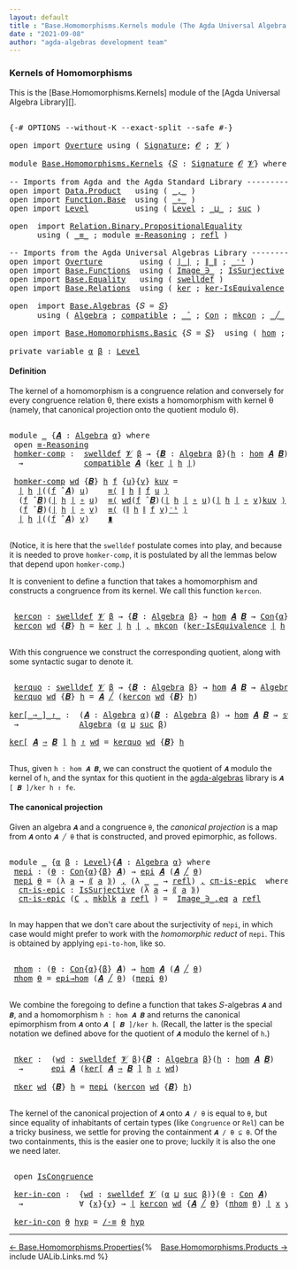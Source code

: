 ```yaml
---
layout: default
title : "Base.Homomorphisms.Kernels module (The Agda Universal Algebra Library)"
date : "2021-09-08"
author: "agda-algebras development team"
---
```


### <a id="kernels-of-homomorphisms">Kernels of Homomorphisms</a>

This is the [Base.Homomorphisms.Kernels] module of the [Agda Universal Algebra Library][].

<pre class="Agda">

<a id="341" class="Symbol">{-#</a> <a id="345" class="Keyword">OPTIONS</a> <a id="353" class="Pragma">--without-K</a> <a id="365" class="Pragma">--exact-split</a> <a id="379" class="Pragma">--safe</a> <a id="386" class="Symbol">#-}</a>

<a id="391" class="Keyword">open</a> <a id="396" class="Keyword">import</a> <a id="403" href="Overture.html" class="Module">Overture</a> <a id="412" class="Keyword">using</a> <a id="418" class="Symbol">(</a> <a id="420" href="Overture.Signatures.html#3300" class="Function">Signature</a><a id="429" class="Symbol">;</a> <a id="431" href="Overture.Signatures.html#645" class="Generalizable">𝓞</a> <a id="433" class="Symbol">;</a> <a id="435" href="Overture.Signatures.html#647" class="Generalizable">𝓥</a> <a id="437" class="Symbol">)</a>

<a id="440" class="Keyword">module</a> <a id="447" href="Base.Homomorphisms.Kernels.html" class="Module">Base.Homomorphisms.Kernels</a> <a id="474" class="Symbol">{</a><a id="475" href="Base.Homomorphisms.Kernels.html#475" class="Bound">𝑆</a> <a id="477" class="Symbol">:</a> <a id="479" href="Overture.Signatures.html#3300" class="Function">Signature</a> <a id="489" href="Overture.Signatures.html#645" class="Generalizable">𝓞</a> <a id="491" href="Overture.Signatures.html#647" class="Generalizable">𝓥</a><a id="492" class="Symbol">}</a> <a id="494" class="Keyword">where</a>

<a id="501" class="Comment">-- Imports from Agda and the Agda Standard Library --------------------------------</a>
<a id="585" class="Keyword">open</a> <a id="590" class="Keyword">import</a> <a id="597" href="Data.Product.html" class="Module">Data.Product</a>   <a id="612" class="Keyword">using</a> <a id="618" class="Symbol">(</a> <a id="620" href="Agda.Builtin.Sigma.html#236" class="InductiveConstructor Operator">_,_</a> <a id="624" class="Symbol">)</a>
<a id="626" class="Keyword">open</a> <a id="631" class="Keyword">import</a> <a id="638" href="Function.Base.html" class="Module">Function.Base</a>  <a id="653" class="Keyword">using</a> <a id="659" class="Symbol">(</a> <a id="661" href="Function.Base.html#1031" class="Function Operator">_∘_</a> <a id="665" class="Symbol">)</a>
<a id="667" class="Keyword">open</a> <a id="672" class="Keyword">import</a> <a id="679" href="Level.html" class="Module">Level</a>          <a id="694" class="Keyword">using</a> <a id="700" class="Symbol">(</a> <a id="702" href="Agda.Primitive.html#597" class="Postulate">Level</a> <a id="708" class="Symbol">;</a> <a id="710" href="Agda.Primitive.html#810" class="Primitive Operator">_⊔_</a> <a id="714" class="Symbol">;</a> <a id="716" href="Agda.Primitive.html#780" class="Primitive">suc</a> <a id="720" class="Symbol">)</a>

<a id="723" class="Keyword">open</a>  <a id="729" class="Keyword">import</a> <a id="736" href="Relation.Binary.PropositionalEquality.html" class="Module">Relation.Binary.PropositionalEquality</a>
      <a id="780" class="Keyword">using</a> <a id="786" class="Symbol">(</a> <a id="788" href="Agda.Builtin.Equality.html#151" class="Datatype Operator">_≡_</a> <a id="792" class="Symbol">;</a> <a id="794" class="Keyword">module</a> <a id="801" href="Relation.Binary.PropositionalEquality.Core.html#2708" class="Module">≡-Reasoning</a> <a id="813" class="Symbol">;</a> <a id="815" href="Agda.Builtin.Equality.html#208" class="InductiveConstructor">refl</a> <a id="820" class="Symbol">)</a>

<a id="823" class="Comment">-- Imports from the Agda Universal Algebras Library --------------------------------</a>
<a id="908" class="Keyword">open</a> <a id="913" class="Keyword">import</a> <a id="920" href="Overture.html" class="Module">Overture</a>        <a id="936" class="Keyword">using</a> <a id="942" class="Symbol">(</a> <a id="944" href="Overture.Basic.html#4326" class="Function Operator">∣_∣</a> <a id="948" class="Symbol">;</a> <a id="950" href="Overture.Basic.html#4364" class="Function Operator">∥_∥</a> <a id="954" class="Symbol">;</a> <a id="956" href="Overture.Basic.html#4920" class="Function Operator">_⁻¹</a> <a id="960" class="Symbol">)</a>
<a id="962" class="Keyword">open</a> <a id="967" class="Keyword">import</a> <a id="974" href="Base.Functions.html" class="Module">Base.Functions</a>  <a id="990" class="Keyword">using</a> <a id="996" class="Symbol">(</a> <a id="998" href="Base.Functions.Inverses.html#1136" class="Datatype Operator">Image_∋_</a> <a id="1007" class="Symbol">;</a> <a id="1009" href="Base.Functions.Surjective.html#1715" class="Function">IsSurjective</a> <a id="1022" class="Symbol">)</a>
<a id="1024" class="Keyword">open</a> <a id="1029" class="Keyword">import</a> <a id="1036" href="Base.Equality.html" class="Module">Base.Equality</a>   <a id="1052" class="Keyword">using</a> <a id="1058" class="Symbol">(</a> <a id="1060" href="Base.Equality.Welldefined.html#2509" class="Function">swelldef</a> <a id="1069" class="Symbol">)</a>
<a id="1071" class="Keyword">open</a> <a id="1076" class="Keyword">import</a> <a id="1083" href="Base.Relations.html" class="Module">Base.Relations</a>  <a id="1099" class="Keyword">using</a> <a id="1105" class="Symbol">(</a> <a id="1107" href="Base.Relations.Discrete.html#3810" class="Function">ker</a> <a id="1111" class="Symbol">;</a> <a id="1113" href="Base.Relations.Quotients.html#2908" class="Function">ker-IsEquivalence</a> <a id="1131" class="Symbol">;</a> <a id="1133" href="Base.Relations.Quotients.html#5437" class="Function Operator">⟪_⟫</a> <a id="1137" class="Symbol">;</a> <a id="1139" href="Base.Relations.Quotients.html#4830" class="InductiveConstructor">mkblk</a> <a id="1145" class="Symbol">)</a>

<a id="1148" class="Keyword">open</a>  <a id="1154" class="Keyword">import</a> <a id="1161" href="Base.Algebras.html" class="Module">Base.Algebras</a> <a id="1175" class="Symbol">{</a><a id="1176" class="Argument">𝑆</a> <a id="1178" class="Symbol">=</a> <a id="1180" href="Base.Homomorphisms.Kernels.html#475" class="Bound">𝑆</a><a id="1181" class="Symbol">}</a>
      <a id="1189" class="Keyword">using</a> <a id="1195" class="Symbol">(</a> <a id="1197" href="Base.Algebras.Basic.html#2774" class="Function">Algebra</a> <a id="1205" class="Symbol">;</a> <a id="1207" href="Base.Algebras.Basic.html#8742" class="Function">compatible</a> <a id="1218" class="Symbol">;</a> <a id="1220" href="Base.Algebras.Basic.html#5783" class="Function Operator">_̂_</a> <a id="1224" class="Symbol">;</a> <a id="1226" href="Base.Algebras.Congruences.html#1997" class="Function">Con</a> <a id="1230" class="Symbol">;</a> <a id="1232" href="Base.Algebras.Congruences.html#1914" class="InductiveConstructor">mkcon</a> <a id="1238" class="Symbol">;</a> <a id="1240" href="Base.Algebras.Congruences.html#3788" class="Function Operator">_╱_</a> <a id="1244" class="Symbol">;</a> <a id="1246" href="Base.Algebras.Congruences.html#1828" class="Record">IsCongruence</a> <a id="1259" class="Symbol">;</a> <a id="1261" href="Base.Algebras.Congruences.html#4887" class="Function">/-≡</a> <a id="1265" class="Symbol">)</a>

<a id="1268" class="Keyword">open</a> <a id="1273" class="Keyword">import</a> <a id="1280" href="Base.Homomorphisms.Basic.html" class="Module">Base.Homomorphisms.Basic</a> <a id="1305" class="Symbol">{</a><a id="1306" class="Argument">𝑆</a> <a id="1308" class="Symbol">=</a> <a id="1310" href="Base.Homomorphisms.Kernels.html#475" class="Bound">𝑆</a><a id="1311" class="Symbol">}</a>  <a id="1314" class="Keyword">using</a> <a id="1320" class="Symbol">(</a> <a id="1322" href="Base.Homomorphisms.Basic.html#2734" class="Function">hom</a> <a id="1326" class="Symbol">;</a> <a id="1328" href="Base.Homomorphisms.Basic.html#4290" class="Function">epi</a> <a id="1332" class="Symbol">;</a> <a id="1334" href="Base.Homomorphisms.Basic.html#4742" class="Function">epi→hom</a> <a id="1342" class="Symbol">)</a>

<a id="1345" class="Keyword">private</a> <a id="1353" class="Keyword">variable</a> <a id="1362" href="Base.Homomorphisms.Kernels.html#1362" class="Generalizable">α</a> <a id="1364" href="Base.Homomorphisms.Kernels.html#1364" class="Generalizable">β</a> <a id="1366" class="Symbol">:</a> <a id="1368" href="Agda.Primitive.html#597" class="Postulate">Level</a>
</pre>


#### <a id="definition">Definition</a>

The kernel of a homomorphism is a congruence relation and conversely for every
congruence relation θ, there exists a homomorphism with kernel θ (namely, that
canonical projection onto the quotient modulo θ).

<pre class="Agda">

<a id="1650" class="Keyword">module</a> <a id="1657" href="Base.Homomorphisms.Kernels.html#1657" class="Module">_</a> <a id="1659" class="Symbol">{</a><a id="1660" href="Base.Homomorphisms.Kernels.html#1660" class="Bound">𝑨</a> <a id="1662" class="Symbol">:</a> <a id="1664" href="Base.Algebras.Basic.html#2774" class="Function">Algebra</a> <a id="1672" href="Base.Homomorphisms.Kernels.html#1362" class="Generalizable">α</a><a id="1673" class="Symbol">}</a> <a id="1675" class="Keyword">where</a>
 <a id="1682" class="Keyword">open</a> <a id="1687" href="Relation.Binary.PropositionalEquality.Core.html#2708" class="Module">≡-Reasoning</a>
 <a id="1700" href="Base.Homomorphisms.Kernels.html#1700" class="Function">homker-comp</a> <a id="1712" class="Symbol">:</a>  <a id="1715" href="Base.Equality.Welldefined.html#2509" class="Function">swelldef</a> <a id="1724" href="Base.Homomorphisms.Kernels.html#491" class="Bound">𝓥</a> <a id="1726" href="Base.Homomorphisms.Kernels.html#1364" class="Generalizable">β</a> <a id="1728" class="Symbol">→</a> <a id="1730" class="Symbol">{</a><a id="1731" href="Base.Homomorphisms.Kernels.html#1731" class="Bound">𝑩</a> <a id="1733" class="Symbol">:</a> <a id="1735" href="Base.Algebras.Basic.html#2774" class="Function">Algebra</a> <a id="1743" href="Base.Homomorphisms.Kernels.html#1364" class="Generalizable">β</a><a id="1744" class="Symbol">}(</a><a id="1746" href="Base.Homomorphisms.Kernels.html#1746" class="Bound">h</a> <a id="1748" class="Symbol">:</a> <a id="1750" href="Base.Homomorphisms.Basic.html#2734" class="Function">hom</a> <a id="1754" href="Base.Homomorphisms.Kernels.html#1660" class="Bound">𝑨</a> <a id="1756" href="Base.Homomorphisms.Kernels.html#1731" class="Bound">𝑩</a><a id="1757" class="Symbol">)</a>
  <a id="1761" class="Symbol">→</a>             <a id="1775" href="Base.Algebras.Basic.html#8742" class="Function">compatible</a> <a id="1786" href="Base.Homomorphisms.Kernels.html#1660" class="Bound">𝑨</a> <a id="1788" class="Symbol">(</a><a id="1789" href="Base.Relations.Discrete.html#3810" class="Function">ker</a> <a id="1793" href="Overture.Basic.html#4326" class="Function Operator">∣</a> <a id="1795" href="Base.Homomorphisms.Kernels.html#1746" class="Bound">h</a> <a id="1797" href="Overture.Basic.html#4326" class="Function Operator">∣</a><a id="1798" class="Symbol">)</a>

 <a id="1802" href="Base.Homomorphisms.Kernels.html#1700" class="Function">homker-comp</a> <a id="1814" href="Base.Homomorphisms.Kernels.html#1814" class="Bound">wd</a> <a id="1817" class="Symbol">{</a><a id="1818" href="Base.Homomorphisms.Kernels.html#1818" class="Bound">𝑩</a><a id="1819" class="Symbol">}</a> <a id="1821" href="Base.Homomorphisms.Kernels.html#1821" class="Bound">h</a> <a id="1823" href="Base.Homomorphisms.Kernels.html#1823" class="Bound">f</a> <a id="1825" class="Symbol">{</a><a id="1826" href="Base.Homomorphisms.Kernels.html#1826" class="Bound">u</a><a id="1827" class="Symbol">}{</a><a id="1829" href="Base.Homomorphisms.Kernels.html#1829" class="Bound">v</a><a id="1830" class="Symbol">}</a> <a id="1832" href="Base.Homomorphisms.Kernels.html#1832" class="Bound">kuv</a> <a id="1836" class="Symbol">=</a>
  <a id="1840" href="Overture.Basic.html#4326" class="Function Operator">∣</a> <a id="1842" href="Base.Homomorphisms.Kernels.html#1821" class="Bound">h</a> <a id="1844" href="Overture.Basic.html#4326" class="Function Operator">∣</a><a id="1845" class="Symbol">((</a><a id="1847" href="Base.Homomorphisms.Kernels.html#1823" class="Bound">f</a> <a id="1849" href="Base.Algebras.Basic.html#5783" class="Function Operator">̂</a> <a id="1851" href="Base.Homomorphisms.Kernels.html#1660" class="Bound">𝑨</a><a id="1852" class="Symbol">)</a> <a id="1854" href="Base.Homomorphisms.Kernels.html#1826" class="Bound">u</a><a id="1855" class="Symbol">)</a>    <a id="1860" href="Relation.Binary.PropositionalEquality.Core.html#2923" class="Function">≡⟨</a> <a id="1863" href="Overture.Basic.html#4364" class="Function Operator">∥</a> <a id="1865" href="Base.Homomorphisms.Kernels.html#1821" class="Bound">h</a> <a id="1867" href="Overture.Basic.html#4364" class="Function Operator">∥</a> <a id="1869" href="Base.Homomorphisms.Kernels.html#1823" class="Bound">f</a> <a id="1871" href="Base.Homomorphisms.Kernels.html#1826" class="Bound">u</a> <a id="1873" href="Relation.Binary.PropositionalEquality.Core.html#2923" class="Function">⟩</a>
  <a id="1877" class="Symbol">(</a><a id="1878" href="Base.Homomorphisms.Kernels.html#1823" class="Bound">f</a> <a id="1880" href="Base.Algebras.Basic.html#5783" class="Function Operator">̂</a> <a id="1882" href="Base.Homomorphisms.Kernels.html#1818" class="Bound">𝑩</a><a id="1883" class="Symbol">)(</a><a id="1885" href="Overture.Basic.html#4326" class="Function Operator">∣</a> <a id="1887" href="Base.Homomorphisms.Kernels.html#1821" class="Bound">h</a> <a id="1889" href="Overture.Basic.html#4326" class="Function Operator">∣</a> <a id="1891" href="Function.Base.html#1031" class="Function Operator">∘</a> <a id="1893" href="Base.Homomorphisms.Kernels.html#1826" class="Bound">u</a><a id="1894" class="Symbol">)</a>  <a id="1897" href="Relation.Binary.PropositionalEquality.Core.html#2923" class="Function">≡⟨</a> <a id="1900" href="Base.Homomorphisms.Kernels.html#1814" class="Bound">wd</a><a id="1902" class="Symbol">(</a><a id="1903" href="Base.Homomorphisms.Kernels.html#1823" class="Bound">f</a> <a id="1905" href="Base.Algebras.Basic.html#5783" class="Function Operator">̂</a> <a id="1907" href="Base.Homomorphisms.Kernels.html#1818" class="Bound">𝑩</a><a id="1908" class="Symbol">)(</a><a id="1910" href="Overture.Basic.html#4326" class="Function Operator">∣</a> <a id="1912" href="Base.Homomorphisms.Kernels.html#1821" class="Bound">h</a> <a id="1914" href="Overture.Basic.html#4326" class="Function Operator">∣</a> <a id="1916" href="Function.Base.html#1031" class="Function Operator">∘</a> <a id="1918" href="Base.Homomorphisms.Kernels.html#1826" class="Bound">u</a><a id="1919" class="Symbol">)(</a><a id="1921" href="Overture.Basic.html#4326" class="Function Operator">∣</a> <a id="1923" href="Base.Homomorphisms.Kernels.html#1821" class="Bound">h</a> <a id="1925" href="Overture.Basic.html#4326" class="Function Operator">∣</a> <a id="1927" href="Function.Base.html#1031" class="Function Operator">∘</a> <a id="1929" href="Base.Homomorphisms.Kernels.html#1829" class="Bound">v</a><a id="1930" class="Symbol">)</a><a id="1931" href="Base.Homomorphisms.Kernels.html#1832" class="Bound">kuv</a> <a id="1935" href="Relation.Binary.PropositionalEquality.Core.html#2923" class="Function">⟩</a>
  <a id="1939" class="Symbol">(</a><a id="1940" href="Base.Homomorphisms.Kernels.html#1823" class="Bound">f</a> <a id="1942" href="Base.Algebras.Basic.html#5783" class="Function Operator">̂</a> <a id="1944" href="Base.Homomorphisms.Kernels.html#1818" class="Bound">𝑩</a><a id="1945" class="Symbol">)(</a><a id="1947" href="Overture.Basic.html#4326" class="Function Operator">∣</a> <a id="1949" href="Base.Homomorphisms.Kernels.html#1821" class="Bound">h</a> <a id="1951" href="Overture.Basic.html#4326" class="Function Operator">∣</a> <a id="1953" href="Function.Base.html#1031" class="Function Operator">∘</a> <a id="1955" href="Base.Homomorphisms.Kernels.html#1829" class="Bound">v</a><a id="1956" class="Symbol">)</a>  <a id="1959" href="Relation.Binary.PropositionalEquality.Core.html#2923" class="Function">≡⟨</a> <a id="1962" class="Symbol">(</a><a id="1963" href="Overture.Basic.html#4364" class="Function Operator">∥</a> <a id="1965" href="Base.Homomorphisms.Kernels.html#1821" class="Bound">h</a> <a id="1967" href="Overture.Basic.html#4364" class="Function Operator">∥</a> <a id="1969" href="Base.Homomorphisms.Kernels.html#1823" class="Bound">f</a> <a id="1971" href="Base.Homomorphisms.Kernels.html#1829" class="Bound">v</a><a id="1972" class="Symbol">)</a><a id="1973" href="Overture.Basic.html#4920" class="Function Operator">⁻¹</a> <a id="1976" href="Relation.Binary.PropositionalEquality.Core.html#2923" class="Function">⟩</a>
  <a id="1980" href="Overture.Basic.html#4326" class="Function Operator">∣</a> <a id="1982" href="Base.Homomorphisms.Kernels.html#1821" class="Bound">h</a> <a id="1984" href="Overture.Basic.html#4326" class="Function Operator">∣</a><a id="1985" class="Symbol">((</a><a id="1987" href="Base.Homomorphisms.Kernels.html#1823" class="Bound">f</a> <a id="1989" href="Base.Algebras.Basic.html#5783" class="Function Operator">̂</a> <a id="1991" href="Base.Homomorphisms.Kernels.html#1660" class="Bound">𝑨</a><a id="1992" class="Symbol">)</a> <a id="1994" href="Base.Homomorphisms.Kernels.html#1829" class="Bound">v</a><a id="1995" class="Symbol">)</a>    <a id="2000" href="Relation.Binary.PropositionalEquality.Core.html#3105" class="Function Operator">∎</a>

</pre>

(Notice, it is here that the `swelldef` postulate comes into play, and because it
is needed to prove `homker-comp`, it is postulated by all the lemmas below that
depend upon `homker-comp`.)

It is convenient to define a function that takes a homomorphism and constructs a
congruence from its kernel.  We call this function `kercon`.

<pre class="Agda">

 <a id="2364" href="Base.Homomorphisms.Kernels.html#2364" class="Function">kercon</a> <a id="2371" class="Symbol">:</a> <a id="2373" href="Base.Equality.Welldefined.html#2509" class="Function">swelldef</a> <a id="2382" href="Base.Homomorphisms.Kernels.html#491" class="Bound">𝓥</a> <a id="2384" href="Base.Homomorphisms.Kernels.html#1364" class="Generalizable">β</a> <a id="2386" class="Symbol">→</a> <a id="2388" class="Symbol">{</a><a id="2389" href="Base.Homomorphisms.Kernels.html#2389" class="Bound">𝑩</a> <a id="2391" class="Symbol">:</a> <a id="2393" href="Base.Algebras.Basic.html#2774" class="Function">Algebra</a> <a id="2401" href="Base.Homomorphisms.Kernels.html#1364" class="Generalizable">β</a><a id="2402" class="Symbol">}</a> <a id="2404" class="Symbol">→</a> <a id="2406" href="Base.Homomorphisms.Basic.html#2734" class="Function">hom</a> <a id="2410" href="Base.Homomorphisms.Kernels.html#1660" class="Bound">𝑨</a> <a id="2412" href="Base.Homomorphisms.Kernels.html#2389" class="Bound">𝑩</a> <a id="2414" class="Symbol">→</a> <a id="2416" href="Base.Algebras.Congruences.html#1997" class="Function">Con</a><a id="2419" class="Symbol">{</a><a id="2420" href="Base.Homomorphisms.Kernels.html#1672" class="Bound">α</a><a id="2421" class="Symbol">}{</a><a id="2423" href="Base.Homomorphisms.Kernels.html#1364" class="Generalizable">β</a><a id="2424" class="Symbol">}</a> <a id="2426" href="Base.Homomorphisms.Kernels.html#1660" class="Bound">𝑨</a>
 <a id="2429" href="Base.Homomorphisms.Kernels.html#2364" class="Function">kercon</a> <a id="2436" href="Base.Homomorphisms.Kernels.html#2436" class="Bound">wd</a> <a id="2439" class="Symbol">{</a><a id="2440" href="Base.Homomorphisms.Kernels.html#2440" class="Bound">𝑩</a><a id="2441" class="Symbol">}</a> <a id="2443" href="Base.Homomorphisms.Kernels.html#2443" class="Bound">h</a> <a id="2445" class="Symbol">=</a> <a id="2447" href="Base.Relations.Discrete.html#3810" class="Function">ker</a> <a id="2451" href="Overture.Basic.html#4326" class="Function Operator">∣</a> <a id="2453" href="Base.Homomorphisms.Kernels.html#2443" class="Bound">h</a> <a id="2455" href="Overture.Basic.html#4326" class="Function Operator">∣</a> <a id="2457" href="Agda.Builtin.Sigma.html#236" class="InductiveConstructor Operator">,</a> <a id="2459" href="Base.Algebras.Congruences.html#1914" class="InductiveConstructor">mkcon</a> <a id="2465" class="Symbol">(</a><a id="2466" href="Base.Relations.Quotients.html#2908" class="Function">ker-IsEquivalence</a> <a id="2484" href="Overture.Basic.html#4326" class="Function Operator">∣</a> <a id="2486" href="Base.Homomorphisms.Kernels.html#2443" class="Bound">h</a> <a id="2488" href="Overture.Basic.html#4326" class="Function Operator">∣</a><a id="2489" class="Symbol">)(</a><a id="2491" href="Base.Homomorphisms.Kernels.html#1700" class="Function">homker-comp</a> <a id="2503" href="Base.Homomorphisms.Kernels.html#2436" class="Bound">wd</a> <a id="2506" class="Symbol">{</a><a id="2507" href="Base.Homomorphisms.Kernels.html#2440" class="Bound">𝑩</a><a id="2508" class="Symbol">}</a> <a id="2510" href="Base.Homomorphisms.Kernels.html#2443" class="Bound">h</a><a id="2511" class="Symbol">)</a>

</pre>

With this congruence we construct the corresponding quotient, along with some
syntactic sugar to denote it.

<pre class="Agda">

 <a id="2650" href="Base.Homomorphisms.Kernels.html#2650" class="Function">kerquo</a> <a id="2657" class="Symbol">:</a> <a id="2659" href="Base.Equality.Welldefined.html#2509" class="Function">swelldef</a> <a id="2668" href="Base.Homomorphisms.Kernels.html#491" class="Bound">𝓥</a> <a id="2670" href="Base.Homomorphisms.Kernels.html#1364" class="Generalizable">β</a> <a id="2672" class="Symbol">→</a> <a id="2674" class="Symbol">{</a><a id="2675" href="Base.Homomorphisms.Kernels.html#2675" class="Bound">𝑩</a> <a id="2677" class="Symbol">:</a> <a id="2679" href="Base.Algebras.Basic.html#2774" class="Function">Algebra</a> <a id="2687" href="Base.Homomorphisms.Kernels.html#1364" class="Generalizable">β</a><a id="2688" class="Symbol">}</a> <a id="2690" class="Symbol">→</a> <a id="2692" href="Base.Homomorphisms.Basic.html#2734" class="Function">hom</a> <a id="2696" href="Base.Homomorphisms.Kernels.html#1660" class="Bound">𝑨</a> <a id="2698" href="Base.Homomorphisms.Kernels.html#2675" class="Bound">𝑩</a> <a id="2700" class="Symbol">→</a> <a id="2702" href="Base.Algebras.Basic.html#2774" class="Function">Algebra</a> <a id="2710" class="Symbol">(</a><a id="2711" href="Base.Homomorphisms.Kernels.html#1672" class="Bound">α</a> <a id="2713" href="Agda.Primitive.html#810" class="Primitive Operator">⊔</a> <a id="2715" href="Agda.Primitive.html#780" class="Primitive">suc</a> <a id="2719" href="Base.Homomorphisms.Kernels.html#1364" class="Generalizable">β</a><a id="2720" class="Symbol">)</a>
 <a id="2723" href="Base.Homomorphisms.Kernels.html#2650" class="Function">kerquo</a> <a id="2730" href="Base.Homomorphisms.Kernels.html#2730" class="Bound">wd</a> <a id="2733" class="Symbol">{</a><a id="2734" href="Base.Homomorphisms.Kernels.html#2734" class="Bound">𝑩</a><a id="2735" class="Symbol">}</a> <a id="2737" href="Base.Homomorphisms.Kernels.html#2737" class="Bound">h</a> <a id="2739" class="Symbol">=</a> <a id="2741" href="Base.Homomorphisms.Kernels.html#1660" class="Bound">𝑨</a> <a id="2743" href="Base.Algebras.Congruences.html#3788" class="Function Operator">╱</a> <a id="2745" class="Symbol">(</a><a id="2746" href="Base.Homomorphisms.Kernels.html#2364" class="Function">kercon</a> <a id="2753" href="Base.Homomorphisms.Kernels.html#2730" class="Bound">wd</a> <a id="2756" class="Symbol">{</a><a id="2757" href="Base.Homomorphisms.Kernels.html#2734" class="Bound">𝑩</a><a id="2758" class="Symbol">}</a> <a id="2760" href="Base.Homomorphisms.Kernels.html#2737" class="Bound">h</a><a id="2761" class="Symbol">)</a>

<a id="ker[_⇒_]_↾_"></a><a id="2764" href="Base.Homomorphisms.Kernels.html#2764" class="Function Operator">ker[_⇒_]_↾_</a> <a id="2776" class="Symbol">:</a>  <a id="2779" class="Symbol">(</a><a id="2780" href="Base.Homomorphisms.Kernels.html#2780" class="Bound">𝑨</a> <a id="2782" class="Symbol">:</a> <a id="2784" href="Base.Algebras.Basic.html#2774" class="Function">Algebra</a> <a id="2792" href="Base.Homomorphisms.Kernels.html#1362" class="Generalizable">α</a><a id="2793" class="Symbol">)(</a><a id="2795" href="Base.Homomorphisms.Kernels.html#2795" class="Bound">𝑩</a> <a id="2797" class="Symbol">:</a> <a id="2799" href="Base.Algebras.Basic.html#2774" class="Function">Algebra</a> <a id="2807" href="Base.Homomorphisms.Kernels.html#1364" class="Generalizable">β</a><a id="2808" class="Symbol">)</a> <a id="2810" class="Symbol">→</a> <a id="2812" href="Base.Homomorphisms.Basic.html#2734" class="Function">hom</a> <a id="2816" href="Base.Homomorphisms.Kernels.html#2780" class="Bound">𝑨</a> <a id="2818" href="Base.Homomorphisms.Kernels.html#2795" class="Bound">𝑩</a> <a id="2820" class="Symbol">→</a> <a id="2822" href="Base.Equality.Welldefined.html#2509" class="Function">swelldef</a> <a id="2831" href="Base.Homomorphisms.Kernels.html#491" class="Bound">𝓥</a> <a id="2833" href="Base.Homomorphisms.Kernels.html#1364" class="Generalizable">β</a>
 <a id="2836" class="Symbol">→</a>             <a id="2850" href="Base.Algebras.Basic.html#2774" class="Function">Algebra</a> <a id="2858" class="Symbol">(</a><a id="2859" href="Base.Homomorphisms.Kernels.html#1362" class="Generalizable">α</a> <a id="2861" href="Agda.Primitive.html#810" class="Primitive Operator">⊔</a> <a id="2863" href="Agda.Primitive.html#780" class="Primitive">suc</a> <a id="2867" href="Base.Homomorphisms.Kernels.html#1364" class="Generalizable">β</a><a id="2868" class="Symbol">)</a>

<a id="2871" href="Base.Homomorphisms.Kernels.html#2764" class="Function Operator">ker[</a> <a id="2876" href="Base.Homomorphisms.Kernels.html#2876" class="Bound">𝑨</a> <a id="2878" href="Base.Homomorphisms.Kernels.html#2764" class="Function Operator">⇒</a> <a id="2880" href="Base.Homomorphisms.Kernels.html#2880" class="Bound">𝑩</a> <a id="2882" href="Base.Homomorphisms.Kernels.html#2764" class="Function Operator">]</a> <a id="2884" href="Base.Homomorphisms.Kernels.html#2884" class="Bound">h</a> <a id="2886" href="Base.Homomorphisms.Kernels.html#2764" class="Function Operator">↾</a> <a id="2888" href="Base.Homomorphisms.Kernels.html#2888" class="Bound">wd</a> <a id="2891" class="Symbol">=</a> <a id="2893" href="Base.Homomorphisms.Kernels.html#2650" class="Function">kerquo</a> <a id="2900" href="Base.Homomorphisms.Kernels.html#2888" class="Bound">wd</a> <a id="2903" class="Symbol">{</a><a id="2904" href="Base.Homomorphisms.Kernels.html#2880" class="Bound">𝑩</a><a id="2905" class="Symbol">}</a> <a id="2907" href="Base.Homomorphisms.Kernels.html#2884" class="Bound">h</a>

</pre>

Thus, given `h : hom 𝑨 𝑩`, we can construct the quotient of `𝑨` modulo the kernel
of `h`, and the syntax for this quotient in the
[agda-algebras](https://github.com/ualib/agda-algebras) library is
`𝑨 [ 𝑩 ]/ker h ↾ fe`.

#### <a id="the-canonical-projection">The canonical projection</a>

Given an algebra `𝑨` and a congruence `θ`, the *canonical projection* is a map
from `𝑨` onto `𝑨 ╱ θ` that is constructed, and proved epimorphic, as follows.

<pre class="Agda">

<a id="3382" class="Keyword">module</a> <a id="3389" href="Base.Homomorphisms.Kernels.html#3389" class="Module">_</a> <a id="3391" class="Symbol">{</a><a id="3392" href="Base.Homomorphisms.Kernels.html#3392" class="Bound">α</a> <a id="3394" href="Base.Homomorphisms.Kernels.html#3394" class="Bound">β</a> <a id="3396" class="Symbol">:</a> <a id="3398" href="Agda.Primitive.html#597" class="Postulate">Level</a><a id="3403" class="Symbol">}{</a><a id="3405" href="Base.Homomorphisms.Kernels.html#3405" class="Bound">𝑨</a> <a id="3407" class="Symbol">:</a> <a id="3409" href="Base.Algebras.Basic.html#2774" class="Function">Algebra</a> <a id="3417" href="Base.Homomorphisms.Kernels.html#3392" class="Bound">α</a><a id="3418" class="Symbol">}</a> <a id="3420" class="Keyword">where</a>
 <a id="3427" href="Base.Homomorphisms.Kernels.html#3427" class="Function">πepi</a> <a id="3432" class="Symbol">:</a> <a id="3434" class="Symbol">(</a><a id="3435" href="Base.Homomorphisms.Kernels.html#3435" class="Bound">θ</a> <a id="3437" class="Symbol">:</a> <a id="3439" href="Base.Algebras.Congruences.html#1997" class="Function">Con</a><a id="3442" class="Symbol">{</a><a id="3443" href="Base.Homomorphisms.Kernels.html#3392" class="Bound">α</a><a id="3444" class="Symbol">}{</a><a id="3446" href="Base.Homomorphisms.Kernels.html#3394" class="Bound">β</a><a id="3447" class="Symbol">}</a> <a id="3449" href="Base.Homomorphisms.Kernels.html#3405" class="Bound">𝑨</a><a id="3450" class="Symbol">)</a> <a id="3452" class="Symbol">→</a> <a id="3454" href="Base.Homomorphisms.Basic.html#4290" class="Function">epi</a> <a id="3458" href="Base.Homomorphisms.Kernels.html#3405" class="Bound">𝑨</a> <a id="3460" class="Symbol">(</a><a id="3461" href="Base.Homomorphisms.Kernels.html#3405" class="Bound">𝑨</a> <a id="3463" href="Base.Algebras.Congruences.html#3788" class="Function Operator">╱</a> <a id="3465" href="Base.Homomorphisms.Kernels.html#3435" class="Bound">θ</a><a id="3466" class="Symbol">)</a>
 <a id="3469" href="Base.Homomorphisms.Kernels.html#3427" class="Function">πepi</a> <a id="3474" href="Base.Homomorphisms.Kernels.html#3474" class="Bound">θ</a> <a id="3476" class="Symbol">=</a> <a id="3478" class="Symbol">(λ</a> <a id="3481" href="Base.Homomorphisms.Kernels.html#3481" class="Bound">a</a> <a id="3483" class="Symbol">→</a> <a id="3485" href="Base.Relations.Quotients.html#5437" class="Function Operator">⟪</a> <a id="3487" href="Base.Homomorphisms.Kernels.html#3481" class="Bound">a</a> <a id="3489" href="Base.Relations.Quotients.html#5437" class="Function Operator">⟫</a><a id="3490" class="Symbol">)</a> <a id="3492" href="Agda.Builtin.Sigma.html#236" class="InductiveConstructor Operator">,</a> <a id="3494" class="Symbol">(λ</a> <a id="3497" href="Base.Homomorphisms.Kernels.html#3497" class="Bound">_</a> <a id="3499" href="Base.Homomorphisms.Kernels.html#3499" class="Bound">_</a> <a id="3501" class="Symbol">→</a> <a id="3503" href="Agda.Builtin.Equality.html#208" class="InductiveConstructor">refl</a><a id="3507" class="Symbol">)</a> <a id="3509" href="Agda.Builtin.Sigma.html#236" class="InductiveConstructor Operator">,</a> <a id="3511" href="Base.Homomorphisms.Kernels.html#3531" class="Function">cπ-is-epic</a>  <a id="3523" class="Keyword">where</a>
  <a id="3531" href="Base.Homomorphisms.Kernels.html#3531" class="Function">cπ-is-epic</a> <a id="3542" class="Symbol">:</a> <a id="3544" href="Base.Functions.Surjective.html#1715" class="Function">IsSurjective</a> <a id="3557" class="Symbol">(λ</a> <a id="3560" href="Base.Homomorphisms.Kernels.html#3560" class="Bound">a</a> <a id="3562" class="Symbol">→</a> <a id="3564" href="Base.Relations.Quotients.html#5437" class="Function Operator">⟪</a> <a id="3566" href="Base.Homomorphisms.Kernels.html#3560" class="Bound">a</a> <a id="3568" href="Base.Relations.Quotients.html#5437" class="Function Operator">⟫</a><a id="3569" class="Symbol">)</a>
  <a id="3573" href="Base.Homomorphisms.Kernels.html#3531" class="Function">cπ-is-epic</a> <a id="3584" class="Symbol">(</a><a id="3585" href="Base.Homomorphisms.Kernels.html#3585" class="Bound">C</a> <a id="3587" href="Agda.Builtin.Sigma.html#236" class="InductiveConstructor Operator">,</a> <a id="3589" href="Base.Relations.Quotients.html#4830" class="InductiveConstructor">mkblk</a> <a id="3595" href="Base.Homomorphisms.Kernels.html#3595" class="Bound">a</a> <a id="3597" href="Agda.Builtin.Equality.html#208" class="InductiveConstructor">refl</a> <a id="3602" class="Symbol">)</a> <a id="3604" class="Symbol">=</a>  <a id="3607" href="Base.Functions.Inverses.html#1184" class="InductiveConstructor">Image_∋_.eq</a> <a id="3619" href="Base.Homomorphisms.Kernels.html#3595" class="Bound">a</a> <a id="3621" href="Agda.Builtin.Equality.html#208" class="InductiveConstructor">refl</a>

</pre>

In may happen that we don't care about the surjectivity of `πepi`, in which case
would might prefer to work with the *homomorphic reduct* of `πepi`. This is
obtained by applying `epi-to-hom`, like so.

<pre class="Agda">

 <a id="3856" href="Base.Homomorphisms.Kernels.html#3856" class="Function">πhom</a> <a id="3861" class="Symbol">:</a> <a id="3863" class="Symbol">(</a><a id="3864" href="Base.Homomorphisms.Kernels.html#3864" class="Bound">θ</a> <a id="3866" class="Symbol">:</a> <a id="3868" href="Base.Algebras.Congruences.html#1997" class="Function">Con</a><a id="3871" class="Symbol">{</a><a id="3872" href="Base.Homomorphisms.Kernels.html#3392" class="Bound">α</a><a id="3873" class="Symbol">}{</a><a id="3875" href="Base.Homomorphisms.Kernels.html#3394" class="Bound">β</a><a id="3876" class="Symbol">}</a> <a id="3878" href="Base.Homomorphisms.Kernels.html#3405" class="Bound">𝑨</a><a id="3879" class="Symbol">)</a> <a id="3881" class="Symbol">→</a> <a id="3883" href="Base.Homomorphisms.Basic.html#2734" class="Function">hom</a> <a id="3887" href="Base.Homomorphisms.Kernels.html#3405" class="Bound">𝑨</a> <a id="3889" class="Symbol">(</a><a id="3890" href="Base.Homomorphisms.Kernels.html#3405" class="Bound">𝑨</a> <a id="3892" href="Base.Algebras.Congruences.html#3788" class="Function Operator">╱</a> <a id="3894" href="Base.Homomorphisms.Kernels.html#3864" class="Bound">θ</a><a id="3895" class="Symbol">)</a>
 <a id="3898" href="Base.Homomorphisms.Kernels.html#3856" class="Function">πhom</a> <a id="3903" href="Base.Homomorphisms.Kernels.html#3903" class="Bound">θ</a> <a id="3905" class="Symbol">=</a> <a id="3907" href="Base.Homomorphisms.Basic.html#4742" class="Function">epi→hom</a> <a id="3915" class="Symbol">(</a><a id="3916" href="Base.Homomorphisms.Kernels.html#3405" class="Bound">𝑨</a> <a id="3918" href="Base.Algebras.Congruences.html#3788" class="Function Operator">╱</a> <a id="3920" href="Base.Homomorphisms.Kernels.html#3903" class="Bound">θ</a><a id="3921" class="Symbol">)</a> <a id="3923" class="Symbol">(</a><a id="3924" href="Base.Homomorphisms.Kernels.html#3427" class="Function">πepi</a> <a id="3929" href="Base.Homomorphisms.Kernels.html#3903" class="Bound">θ</a><a id="3930" class="Symbol">)</a>

</pre>

We combine the foregoing to define a function that takes 𝑆-algebras `𝑨` and `𝑩`,
and a homomorphism `h : hom 𝑨 𝑩` and returns the canonical epimorphism from `𝑨`
onto `𝑨 [ 𝑩 ]/ker h`. (Recall, the latter is the special notation we defined above
for the quotient of `𝑨` modulo the kernel of `h`.)

<pre class="Agda">

 <a id="4256" href="Base.Homomorphisms.Kernels.html#4256" class="Function">πker</a> <a id="4261" class="Symbol">:</a>  <a id="4264" class="Symbol">(</a><a id="4265" href="Base.Homomorphisms.Kernels.html#4265" class="Bound">wd</a> <a id="4268" class="Symbol">:</a> <a id="4270" href="Base.Equality.Welldefined.html#2509" class="Function">swelldef</a> <a id="4279" href="Base.Homomorphisms.Kernels.html#491" class="Bound">𝓥</a> <a id="4281" href="Base.Homomorphisms.Kernels.html#3394" class="Bound">β</a><a id="4282" class="Symbol">){</a><a id="4284" href="Base.Homomorphisms.Kernels.html#4284" class="Bound">𝑩</a> <a id="4286" class="Symbol">:</a> <a id="4288" href="Base.Algebras.Basic.html#2774" class="Function">Algebra</a> <a id="4296" href="Base.Homomorphisms.Kernels.html#3394" class="Bound">β</a><a id="4297" class="Symbol">}(</a><a id="4299" href="Base.Homomorphisms.Kernels.html#4299" class="Bound">h</a> <a id="4301" class="Symbol">:</a> <a id="4303" href="Base.Homomorphisms.Basic.html#2734" class="Function">hom</a> <a id="4307" href="Base.Homomorphisms.Kernels.html#3405" class="Bound">𝑨</a> <a id="4309" href="Base.Homomorphisms.Kernels.html#4284" class="Bound">𝑩</a><a id="4310" class="Symbol">)</a>
  <a id="4314" class="Symbol">→</a>      <a id="4321" href="Base.Homomorphisms.Basic.html#4290" class="Function">epi</a> <a id="4325" href="Base.Homomorphisms.Kernels.html#3405" class="Bound">𝑨</a> <a id="4327" class="Symbol">(</a><a id="4328" href="Base.Homomorphisms.Kernels.html#2764" class="Function Operator">ker[</a> <a id="4333" href="Base.Homomorphisms.Kernels.html#3405" class="Bound">𝑨</a> <a id="4335" href="Base.Homomorphisms.Kernels.html#2764" class="Function Operator">⇒</a> <a id="4337" href="Base.Homomorphisms.Kernels.html#4284" class="Bound">𝑩</a> <a id="4339" href="Base.Homomorphisms.Kernels.html#2764" class="Function Operator">]</a> <a id="4341" href="Base.Homomorphisms.Kernels.html#4299" class="Bound">h</a> <a id="4343" href="Base.Homomorphisms.Kernels.html#2764" class="Function Operator">↾</a> <a id="4345" href="Base.Homomorphisms.Kernels.html#4265" class="Bound">wd</a><a id="4347" class="Symbol">)</a>

 <a id="4351" href="Base.Homomorphisms.Kernels.html#4256" class="Function">πker</a> <a id="4356" href="Base.Homomorphisms.Kernels.html#4356" class="Bound">wd</a> <a id="4359" class="Symbol">{</a><a id="4360" href="Base.Homomorphisms.Kernels.html#4360" class="Bound">𝑩</a><a id="4361" class="Symbol">}</a> <a id="4363" href="Base.Homomorphisms.Kernels.html#4363" class="Bound">h</a> <a id="4365" class="Symbol">=</a> <a id="4367" href="Base.Homomorphisms.Kernels.html#3427" class="Function">πepi</a> <a id="4372" class="Symbol">(</a><a id="4373" href="Base.Homomorphisms.Kernels.html#2364" class="Function">kercon</a> <a id="4380" href="Base.Homomorphisms.Kernels.html#4356" class="Bound">wd</a> <a id="4383" class="Symbol">{</a><a id="4384" href="Base.Homomorphisms.Kernels.html#4360" class="Bound">𝑩</a><a id="4385" class="Symbol">}</a> <a id="4387" href="Base.Homomorphisms.Kernels.html#4363" class="Bound">h</a><a id="4388" class="Symbol">)</a>

</pre>

The kernel of the canonical projection of `𝑨` onto `𝑨 / θ` is equal to `θ`, but
since equality of inhabitants of certain types (like `Congruence` or `Rel`) can be
a tricky business, we settle for proving the containment `𝑨 / θ ⊆ θ`. Of the two
containments, this is the easier one to prove; luckily it is also the one we need
later.

<pre class="Agda">

 <a id="4752" class="Keyword">open</a> <a id="4757" href="Base.Algebras.Congruences.html#1828" class="Module">IsCongruence</a>

 <a id="4772" href="Base.Homomorphisms.Kernels.html#4772" class="Function">ker-in-con</a> <a id="4783" class="Symbol">:</a>  <a id="4786" class="Symbol">{</a><a id="4787" href="Base.Homomorphisms.Kernels.html#4787" class="Bound">wd</a> <a id="4790" class="Symbol">:</a> <a id="4792" href="Base.Equality.Welldefined.html#2509" class="Function">swelldef</a> <a id="4801" href="Base.Homomorphisms.Kernels.html#491" class="Bound">𝓥</a> <a id="4803" class="Symbol">(</a><a id="4804" href="Base.Homomorphisms.Kernels.html#3392" class="Bound">α</a> <a id="4806" href="Agda.Primitive.html#810" class="Primitive Operator">⊔</a> <a id="4808" href="Agda.Primitive.html#780" class="Primitive">suc</a> <a id="4812" href="Base.Homomorphisms.Kernels.html#3394" class="Bound">β</a><a id="4813" class="Symbol">)}(</a><a id="4816" href="Base.Homomorphisms.Kernels.html#4816" class="Bound">θ</a> <a id="4818" class="Symbol">:</a> <a id="4820" href="Base.Algebras.Congruences.html#1997" class="Function">Con</a> <a id="4824" href="Base.Homomorphisms.Kernels.html#3405" class="Bound">𝑨</a><a id="4825" class="Symbol">)</a>
  <a id="4829" class="Symbol">→</a>            <a id="4842" class="Symbol">∀</a> <a id="4844" class="Symbol">{</a><a id="4845" href="Base.Homomorphisms.Kernels.html#4845" class="Bound">x</a><a id="4846" class="Symbol">}{</a><a id="4848" href="Base.Homomorphisms.Kernels.html#4848" class="Bound">y</a><a id="4849" class="Symbol">}</a> <a id="4851" class="Symbol">→</a> <a id="4853" href="Overture.Basic.html#4326" class="Function Operator">∣</a> <a id="4855" href="Base.Homomorphisms.Kernels.html#2364" class="Function">kercon</a> <a id="4862" href="Base.Homomorphisms.Kernels.html#4787" class="Bound">wd</a> <a id="4865" class="Symbol">{</a><a id="4866" href="Base.Homomorphisms.Kernels.html#3405" class="Bound">𝑨</a> <a id="4868" href="Base.Algebras.Congruences.html#3788" class="Function Operator">╱</a> <a id="4870" href="Base.Homomorphisms.Kernels.html#4816" class="Bound">θ</a><a id="4871" class="Symbol">}</a> <a id="4873" class="Symbol">(</a><a id="4874" href="Base.Homomorphisms.Kernels.html#3856" class="Function">πhom</a> <a id="4879" href="Base.Homomorphisms.Kernels.html#4816" class="Bound">θ</a><a id="4880" class="Symbol">)</a> <a id="4882" href="Overture.Basic.html#4326" class="Function Operator">∣</a> <a id="4884" href="Base.Homomorphisms.Kernels.html#4845" class="Bound">x</a> <a id="4886" href="Base.Homomorphisms.Kernels.html#4848" class="Bound">y</a> <a id="4888" class="Symbol">→</a>  <a id="4891" href="Overture.Basic.html#4326" class="Function Operator">∣</a> <a id="4893" href="Base.Homomorphisms.Kernels.html#4816" class="Bound">θ</a> <a id="4895" href="Overture.Basic.html#4326" class="Function Operator">∣</a> <a id="4897" href="Base.Homomorphisms.Kernels.html#4845" class="Bound">x</a> <a id="4899" href="Base.Homomorphisms.Kernels.html#4848" class="Bound">y</a>

 <a id="4903" href="Base.Homomorphisms.Kernels.html#4772" class="Function">ker-in-con</a> <a id="4914" href="Base.Homomorphisms.Kernels.html#4914" class="Bound">θ</a> <a id="4916" href="Base.Homomorphisms.Kernels.html#4916" class="Bound">hyp</a> <a id="4920" class="Symbol">=</a> <a id="4922" href="Base.Algebras.Congruences.html#4887" class="Function">/-≡</a> <a id="4926" href="Base.Homomorphisms.Kernels.html#4914" class="Bound">θ</a> <a id="4928" href="Base.Homomorphisms.Kernels.html#4916" class="Bound">hyp</a>
</pre>

---------------------------------

<span style="float:left;">[← Base.Homomorphisms.Properties](Base.Homomorphisms.Properties.html)</span>
<span style="float:right;">[Base.Homomorphisms.Products →](Base.Homomorphisms.Products.html)</span>

{% include UALib.Links.md %}
